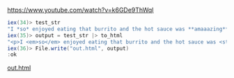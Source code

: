 https://www.youtube.com/watch?v=k6GDe9ThWqI

```powershell
iex(34)> test_str
"I *so* enjoyed eating that burrito and the hot sauce was **amaaazing**\n\nWhat did you think of it?\n\nasdf\n"
iex(35)> output = test_str |> to_html
"<p>I <em>so</em> enjoyed eating that burrito and the hot sauce was <strong>amaaazing</strong></p><p>What did you think of it?</p><p>asdf</p>"
iex(36)> File.write("out.html", output)
:ok
```

[out.html](./out.html)